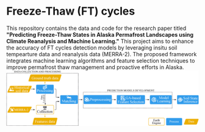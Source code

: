 # Freeze-Thaw (FT) cycles
This repository contains the data and code for the research paper titled **"Predicting Freeze-Thaw States in Alaska Permafrost Landscapes using Climate Reanalysis and Machine Learning."** This project aims to enhance the accuracy of FT cycles detection models by leveraging insitu soil tempearture data and reanalysis data (MERRA-2). The proposed framework integrates machine learning algorithms and feature selection techniques to improve permafrost thaw management and proactive efforts in Alaska.
![The proposed framework for FT states prediction in Alaska](FT_Process.jpg "The proposed framework for FT states prediction in Alaska")
